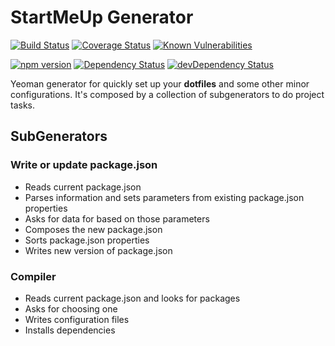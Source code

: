# StartMeUp Generator

[![Build Status][badge-ci]][url-ci]
[![Coverage Status][badge-cov]][url-cov]
[![Known Vulnerabilities][badge-sec]][url-sec]

[![npm version][badge-version]][url-version]
[![Dependency Status][badge-deps]][url-deps]
[![devDependency Status][badge-deps-dev]][url-deps-dev]

[badge-ci]: https://circleci.com/gh/fernandopasik/generator-startmeup.svg?style=svg
[badge-cov]: https://codecov.io/gh/fernandopasik/generator-startmeup/branch/master/graph/badge.svg
[badge-sec]: https://snyk.io/test/github/fernandopasik/generator-startmeup/badge.svg?targetFile=package.json
[badge-version]: https://img.shields.io/npm/v/generator-startmeup.svg
[badge-deps]: https://david-dm.org/fernandopasik/generator-startmeup/status.svg
[badge-deps-dev]: https://david-dm.org/fernandopasik/generator-startmeup/dev-status.svg
[url-ci]: https://circleci.com/gh/fernandopasik/generator-startmeup 'Build Status'
[url-cov]: https://codecov.io/gh/fernandopasik/generator-startmeup 'Coverage Status'
[url-sec]: https://snyk.io/test/github/fernandopasik/generator-startmeup?targetFile=package.json 'Known Vulnerabilities'
[url-version]: https://www.npmjs.com/package/generator-startmeup 'npm version'
[url-deps]: https://david-dm.org/fernandopasik/generator-startmeup 'Dependency Status'
[url-deps-dev]: https://david-dm.org/fernandopasik/generator-startmeup?type=dev 'Dev Dependency Status'

Yeoman generator for quickly set up your **dotfiles** and some other minor configurations.
It's composed by a collection of subgenerators to do project tasks.

## SubGenerators

### Write or update package.json

- Reads current package.json
- Parses information and sets parameters from existing package.json properties
- Asks for data for based on those parameters
- Composes the new package.json
- Sorts package.json properties
- Writes new version of package.json

### Compiler

- Reads current package.json and looks for packages
- Asks for choosing one
- Writes configuration files
- Installs dependencies
